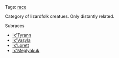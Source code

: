 Tags: [race](Races)

Category of lizardfolk creatues. Only distantly related.

Subraces

- [Ix'Tyrann](Ix'Tyrann)
- [Ix'Vasyla](Ix'Vasyla)
- [Ix'Lorett](Ix'Lorett)
- [Ix'Meglyakuk](Ix'Meglyakuk)
